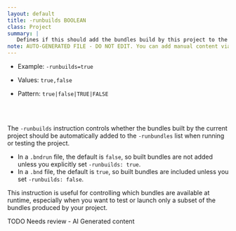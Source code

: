 ```yaml
---
layout: default
title: -runbuilds BOOLEAN
class: Project
summary: |
   Defines if this should add the bundles build by this project to the -runbundles. For a bndrun file this is default false, for a bnd file this is default true.
note: AUTO-GENERATED FILE - DO NOT EDIT. You can add manual content via same filename in ext folder. 
---
```


- Example: `-runbuilds=true`

- Values: `true,false`

- Pattern: `true|false|TRUE|FALSE`

<!-- Manual content from: ext/runbuilds.md --><br /><br />

The `-runbuilds` instruction controls whether the bundles built by the current project should be automatically added to the `-runbundles` list when running or testing the project. 

- In a `.bndrun` file, the default is `false`, so built bundles are not added unless you explicitly set `-runbuilds: true`.
- In a `.bnd` file, the default is `true`, so built bundles are included unless you set `-runbuilds: false`.

This instruction is useful for controlling which bundles are available at runtime, especially when you want to test or launch only a subset of the bundles produced by your project.


TODO Needs review - AI Generated content
